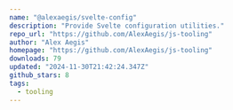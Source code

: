 ```yaml
---
name: "@alexaegis/svelte-config"
description: "Provide Svelte configuration utilities."
repo_url: "https://github.com/AlexAegis/js-tooling"
author: "Alex Aegis"
homepage: "https://github.com/AlexAegis/js-tooling"
downloads: 79
updated: "2024-11-30T21:42:24.347Z"
github_stars: 8
tags: 
  - tooling
---
```

